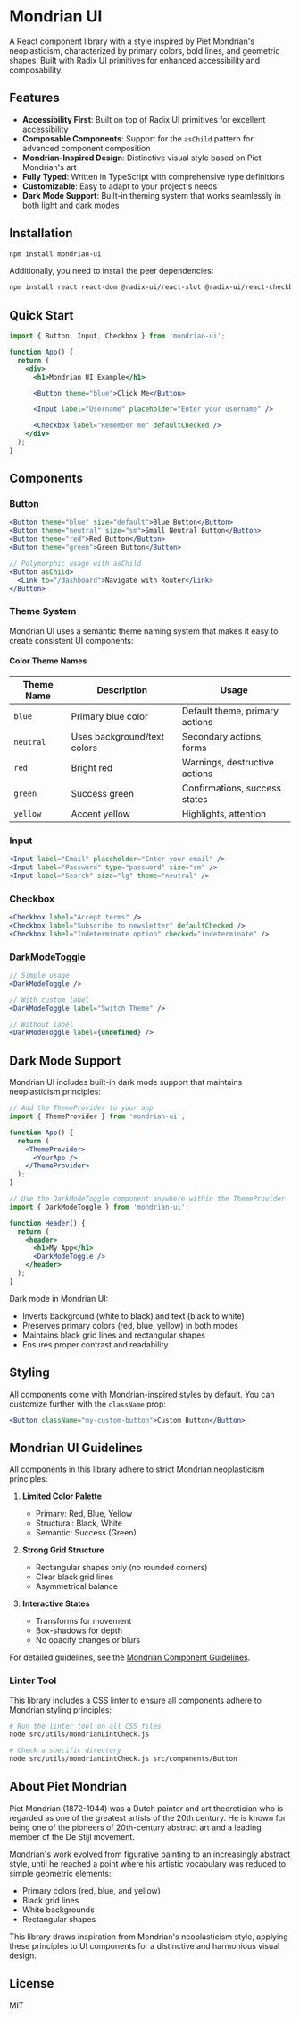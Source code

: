 # Mondrian UI

A React component library with a style inspired by Piet Mondrian's neoplasticism, characterized by primary colors, bold lines, and geometric shapes. Built with Radix UI primitives for enhanced accessibility and composability.

## Features

- **Accessibility First**: Built on top of Radix UI primitives for excellent accessibility
- **Composable Components**: Support for the `asChild` pattern for advanced component composition
- **Mondrian-Inspired Design**: Distinctive visual style based on Piet Mondrian's art
- **Fully Typed**: Written in TypeScript with comprehensive type definitions
- **Customizable**: Easy to adapt to your project's needs
- **Dark Mode Support**: Built-in theming system that works seamlessly in both light and dark modes

## Installation

```bash
npm install mondrian-ui
```

Additionally, you need to install the peer dependencies:

```bash
npm install react react-dom @radix-ui/react-slot @radix-ui/react-checkbox
```

## Quick Start

```jsx
import { Button, Input, Checkbox } from 'mondrian-ui';

function App() {
  return (
    <div>
      <h1>Mondrian UI Example</h1>

      <Button theme="blue">Click Me</Button>

      <Input label="Username" placeholder="Enter your username" />

      <Checkbox label="Remember me" defaultChecked />
    </div>
  );
}
```

## Components

### Button

```jsx
<Button theme="blue" size="default">Blue Button</Button>
<Button theme="neutral" size="sm">Small Neutral Button</Button>
<Button theme="red">Red Button</Button>
<Button theme="green">Green Button</Button>

// Polymorphic usage with asChild
<Button asChild>
  <Link to="/dashboard">Navigate with Router</Link>
</Button>
```

### Theme System

Mondrian UI uses a semantic theme naming system that makes it easy to create consistent UI components:

#### Color Theme Names

| Theme Name | Description                 | Usage                          |
| ---------- | --------------------------- | ------------------------------ |
| `blue`     | Primary blue color          | Default theme, primary actions |
| `neutral`  | Uses background/text colors | Secondary actions, forms       |
| `red`      | Bright red                  | Warnings, destructive actions  |
| `green`    | Success green               | Confirmations, success states  |
| `yellow`   | Accent yellow               | Highlights, attention          |

### Input

```jsx
<Input label="Email" placeholder="Enter your email" />
<Input label="Password" type="password" size="sm" />
<Input label="Search" size="lg" theme="neutral" />
```

### Checkbox

```jsx
<Checkbox label="Accept terms" />
<Checkbox label="Subscribe to newsletter" defaultChecked />
<Checkbox label="Indeterminate option" checked="indeterminate" />
```

### DarkModeToggle

```jsx
// Simple usage
<DarkModeToggle />

// With custom label
<DarkModeToggle label="Switch Theme" />

// Without label
<DarkModeToggle label={undefined} />
```

## Dark Mode Support

Mondrian UI includes built-in dark mode support that maintains neoplasticism principles:

```jsx
// Add the ThemeProvider to your app
import { ThemeProvider } from 'mondrian-ui';

function App() {
  return (
    <ThemeProvider>
      <YourApp />
    </ThemeProvider>
  );
}

// Use the DarkModeToggle component anywhere within the ThemeProvider
import { DarkModeToggle } from 'mondrian-ui';

function Header() {
  return (
    <header>
      <h1>My App</h1>
      <DarkModeToggle />
    </header>
  );
}
```

Dark mode in Mondrian UI:

- Inverts background (white to black) and text (black to white)
- Preserves primary colors (red, blue, yellow) in both modes
- Maintains black grid lines and rectangular shapes
- Ensures proper contrast and readability

## Styling

All components come with Mondrian-inspired styles by default. You can customize further with the `className` prop:

```jsx
<Button className="my-custom-button">Custom Button</Button>
```

## Mondrian UI Guidelines

All components in this library adhere to strict Mondrian neoplasticism principles:

1. **Limited Color Palette**

   - Primary: Red, Blue, Yellow
   - Structural: Black, White
   - Semantic: Success (Green)

2. **Strong Grid Structure**

   - Rectangular shapes only (no rounded corners)
   - Clear black grid lines
   - Asymmetrical balance

3. **Interactive States**
   - Transforms for movement
   - Box-shadows for depth
   - No opacity changes or blurs

For detailed guidelines, see the [Mondrian Component Guidelines](src/docs/MONDRIAN_COMPONENT_GUIDELINES.md).

### Linter Tool

This library includes a CSS linter to ensure all components adhere to Mondrian styling principles:

```bash
# Run the linter tool on all CSS files
node src/utils/mondrianLintCheck.js

# Check a specific directory
node src/utils/mondrianLintCheck.js src/components/Button
```

## About Piet Mondrian

Piet Mondrian (1872-1944) was a Dutch painter and art theoretician who is regarded as one of the greatest artists of the 20th century. He is known for being one of the pioneers of 20th-century abstract art and a leading member of the De Stijl movement.

Mondrian's work evolved from figurative painting to an increasingly abstract style, until he reached a point where his artistic vocabulary was reduced to simple geometric elements:

- Primary colors (red, blue, and yellow)
- Black grid lines
- White backgrounds
- Rectangular shapes

This library draws inspiration from Mondrian's neoplasticism style, applying these principles to UI components for a distinctive and harmonious visual design.

## License

MIT
